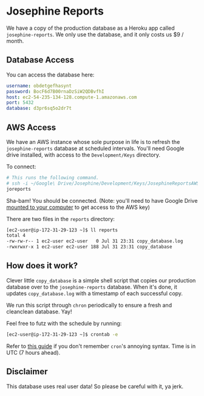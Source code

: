 # Josephine Reports

We have a copy of the production database as a Heroku app called `josephine-reports`. We only use the database, and it only costs us $9 / month.

## Database Access

You can access the database here:

```yaml
username: obdetgefhasynt
password: BocF6d7B00rnaDzSiW2QDBvfhI
host: ec2-54-235-134-128.compute-1.amazonaws.com
port: 5432
database: d3pr6sq5o2dr7t
```

## AWS Access

We have an AWS instance whose sole purpose in life is to refresh the `josephine-reports` database at scheduled intervals. You'll need Google drive installed, with access to the `Development/Keys` directory.

To connect:

```bash
# This runs the following command.
# ssh -i ~/Google\ Drive/Josephine/Development/Keys/JosephineReportsAWS.pem ec2-user@ec2-54-148-22-107.us-west-2.compute.amazonaws.com
joreports
```

Sha-bam! You should be connected. (Note: you'll need to have Google Drive [mounted to your computer](https://www.google.com/drive/download/) to get access to the AWS key)

There are two files in the `reports` directory:

```bash
[ec2-user@ip-172-31-29-123 ~]$ ll reports
total 4
-rw-rw-r-- 1 ec2-user ec2-user   0 Jul 31 23:31 copy_database.log
-rwxrwxr-x 1 ec2-user ec2-user 188 Jul 31 23:31 copy_database
```

## How does it work?

Clever little `copy_database` is a simple shell script that copies our production database over to the `josephine-reports` database. When it's done, it updates `copy_database.log` with a timestamp of each successful copy.

We run this script through `chron` periodically to ensure a fresh and cleanclean database. Yay!

Feel free to futz with the schedule by running:

```bash
[ec2-user@ip-172-31-29-123 ~]$ crontab -e
```

Refer to [this guide](http://www.thegeekstuff.com/2009/06/15-practical-crontab-examples/) if you don't remember `cron`'s annoying syntax. Time is in UTC (7 hours ahead).

## Disclaimer
This database uses real user data! So please be careful with it, ya jerk.
